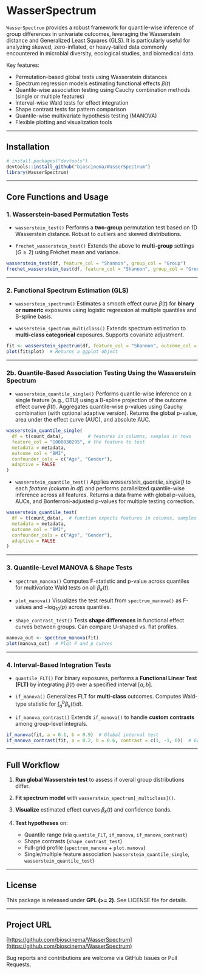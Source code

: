 # WasserSpectrum 

`WasserSpectrum` provides a robust framework for quantile-wise inference of group differences in univariate outcomes, leveraging the Wasserstein distance and Generalized Least Squares (GLS). It is particularly useful for analyzing skewed, zero-inflated, or heavy-tailed data commonly encountered in microbial diversity, ecological studies, and biomedical data.

Key features:

* Permutation-based global tests using Wasserstein distances
* Spectrum regression models estimating functional effects $\beta(t)$
* Quantile-wise association testing using Cauchy combination methods (single or multiple features)
* Interval-wise Wald tests for effect integration
* Shape contrast tests for pattern comparison
* Quantile-wise multivariate hypothesis testing (MANOVA)
* Flexible plotting and visualization tools

---

## Installation

```r
# install.packages("devtools")
devtools::install_github("bioscinema/WasserSpectrum")
library(WasserSpectrum)
```

---

## Core Functions and Usage

### 1. Wasserstein-based Permutation Tests

* `wasserstein_test()`
  Performs a **two-group** permutation test based on 1D Wasserstein distance. Robust to outliers and skewed distributions.

* `frechet_wasserstein_test()`
  Extends the above to **multi-group** settings ($G \geq 2$) using Fréchet mean and variance.

```r
wasserstein_test(df, feature_col = "Shannon", group_col = "Group")
frechet_wasserstein_test(df, feature_col = "Shannon", group_col = "Group")
```

---

### 2. Functional Spectrum Estimation (GLS)

* `wasserstein_spectrum()`
  Estimates a smooth effect curve $\beta(t)$ for **binary or numeric** exposures using logistic regression at multiple quantiles and B-spline basis.

* `wasserstein_spectrum_multiclass()`
  Extends spectrum estimation to **multi-class categorical** exposures. Supports covariate adjustment.

```r
fit <- wasserstein_spectrum(df, feature_col = "Shannon", outcome_col = "Group")
plot(fit$plot)  # Returns a ggplot object
```

---

### 2b. Quantile-Based Association Testing Using the Wasserstein Spectrum

* `wasserstein_quantile_single()`
  Performs quantile-wise inference on a single feature (e.g., OTU) using a B-spline projection of the outcome effect curve $\beta(t)$.
Aggregates quantile-wise p-values using Cauchy combination (with optional adaptive version).
Returns the global p-value, area under the effect curve (AUC), and absolute AUC.

```r
wasserstein_quantile_single(
  df = t(count_data),         # features in columns, samples in rows
  feature_col = "G000830295", # the feature to test
  metadata = metadata,
  outcome_col = "BMI",
  confounder_cols = c("Age", "Gender"),
  adaptive = FALSE
)
```

* `wasserstein_quantile_test()`
  Applies *wasserstein_quantile_single()* to each *feature (column in df)* and performs parallelized quantile-wise inference across all features.
Returns a data frame with global p-values, AUCs, and Bonferroni-adjusted p-values for multiple testing correction.

```r
wasserstein_quantile_test(
  df = t(count_data),  # function expects features in columns, samples in rows
  metadata = metadata,
  outcome_col = "BMI",
  confounder_cols = c("Age", "Gender"),
  adaptive = FALSE
)
```

---

### 3. Quantile-Level MANOVA & Shape Tests

* `spectrum_manova()`
  Computes F-statistic and p-value across quantiles for multivariate Wald tests on all $\beta_k(t)$.

* `plot_manova()`
  Visualizes the test result from `spectrum_manova()` as F-values and $-\log_{10}(p)$ across quantiles.

* `shape_contrast_test()`
  Tests **shape differences** in functional effect curves between groups. Can compare U-shaped vs. flat profiles.

```r
manova_out <- spectrum_manova(fit)
plot(manova_out)  # Plot F and p curves
```

---

### 4. Interval-Based Integration Tests

* `quantile_FLT()`
  For binary exposures, performs a **Functional Linear Test (FLT)** by integrating $\beta(t)$ over a specified interval $[a,b]$.

* `if_manova()`
  Generalizes FLT for **multi-class** outcomes. Computes Wald-type statistic for $\int_a^b \beta_k(t) dt$.

* `if_manova_contrast()`
  Extends `if_manova()` to handle **custom contrasts** among group-level integrals.

```r
if_manova(fit, a = 0.1, b = 0.9)  # Global interval test
if_manova_contrast(fit, a = 0.2, b = 0.6, contrast = c(1, -1, 0))  # Group 1 vs Group 2
```

---

## Full Workflow

1. **Run global Wasserstein test** to assess if overall group distributions differ.
2. **Fit spectrum model** with `wasserstein_spectrum[_multiclass]()`.
3. **Visualize** estimated effect curves $\beta_k(t)$ and confidence bands.
4. **Test hypotheses** on:

   * Quantile range (via `quantile_FLT`, `if_manova`, `if_manova_contrast`)
   * Shape contrasts (`shape_contrast_test`)
   * Full-grid profile (`spectrum_manova` + `plot.manova`)
   * Single/multiple feature association (`wasserstein_quantile_single`, `wasserstein_quantile_test`)
---

## License

This package is released under **GPL (>= 2)**. See LICENSE file for details.

---

## Project URL

[https://github.com/bioscinema/WasserSpectrum](https://github.com/bioscinema/WasserSpectrum)

Bug reports and contributions are welcome via GitHub Issues or Pull Requests.
